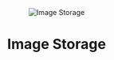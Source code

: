 <div align="center">
  <img
  src="https://user-images.githubusercontent.com/72691225/220815362-a380be9b-63ce-4c28-95ea-2707ff6bd465.jpg" alt="Image Storage"/>
  <h1 align="center">
Image Storage
  </h1>
</div>

